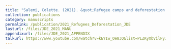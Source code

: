 ```yaml
---
title: "Salemi, Colette. (2021). &quot;Refugee camps and deforestation in sub-Saharan Africa.&quot; <i>Journal of Development Economics </i> 152."
collection: publications
category: manuscripts
permalink: /publication/2021_Refugees_Deforestation_JDE
lasturl: /files/JDE_2021_MANU
appendixurl: /files/JDE_2021_APPENDIX
talkurl: https://www.youtube.com/watch?v=kEYIw_Oe83Q&list=PLZKyXbVilFyItj_5t6I4AVYtzEP8uJnGX&index=66&ab_channel=%23OARES
---
```



